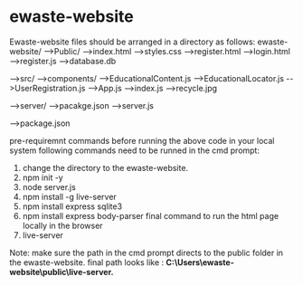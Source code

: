 # ewaste-website
Ewaste-website
files should be arranged in a directory as follows:
ewaste-website/
-->Public/
     -->index.html
     -->styles.css
     -->register.html
     -->login.html
     -->register.js
     -->database.db
   
-->src/
    -->components/
       -->EducationalContent.js
       -->EducationalLocator.js
       -->UserRegistration.js
    -->App.js
    -->index.js
    -->recycle.jpg
  
-->server/
    -->pacakge.json
    -->server.js
   
-->package.json   


pre-requiremnt commands before running the above code in your local system following commands need to be runned in the cmd prompt:

1. change the directory to the ewaste-website.
2. npm init -y
3. node server.js
4. npm install -g live-server
5. npm install express sqlite3
6. npm install express body-parser
   final command to run the html page locally in the browser
7. live-server

Note: make sure the path in the cmd prompt directs to the public folder in the ewaste-website.
 final path looks like : **C:\Users\ewaste-website\public\live-server.**
